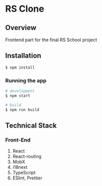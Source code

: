 # RS Clone

## Overview
Frontend part for the final RS School project


## Installation

```bash
$ npm install
```


### Running the app

```bash
# development
$ npm start

# build
$ npm run build
```

## Technical Stack
### Front-End
1. React
1. React-routing
1. MobX
1. i18next
1. TypeScript
1. ESlint, Prettier
